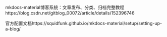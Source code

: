 mkdocs-material博客系统：文章发布、分类、归档完整教程https://blog.csdn.net/gitblog_00072/article/details/152396746

官方配置文档https://squidfunk.github.io/mkdocs-material/setup/setting-up-a-blog/

